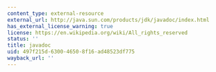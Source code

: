 ```yaml
---
content_type: external-resource
external_url: http://java.sun.com/products/jdk/javadoc/index.html
has_external_license_warning: true
license: https://en.wikipedia.org/wiki/All_rights_reserved
status: ''
title: javadoc
uid: 497f215d-6300-4650-8f16-ad48523df775
wayback_url: ''
---
```

